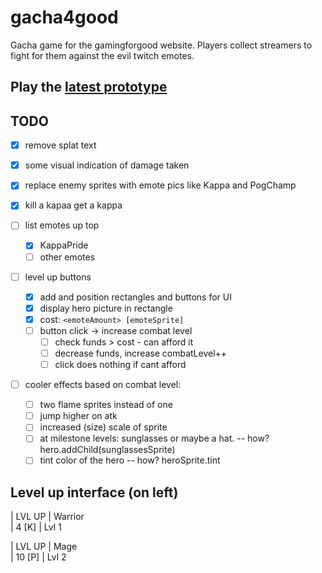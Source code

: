 # gacha4good
Gacha game for the gamingforgood website. Players collect streamers to fight for them against the evil twitch emotes.

## Play the [latest prototype](https://gacha.surge.sh/)

## TODO
- [x] remove splat text
- [x] some visual indication of damage taken

- [x] replace enemy sprites with emote pics like Kappa and PogChamp
- [x] kill a kapaa get a kappa
- [ ] list emotes up top
  - [x] KappaPride
  - [ ] other emotes
- [ ] level up buttons
  - [x] add and position rectangles and buttons for UI
  - [x] display hero picture in rectangle
  - [x] cost: `<emoteAmount> [emoteSprite]`
  - [ ] button click -> increase combat level
    - [ ] check funds > cost - can afford it
    - [ ] decrease funds, increase combatLevel++
    - [ ] click does nothing if cant afford

- [ ] cooler effects based on combat level:
  - [ ] two flame sprites instead of one
  - [ ] jump higher on atk
  - [ ] increased (size) scale of sprite
  - [ ] at milestone levels: sunglasses or maybe a hat. -- how? hero.addChild(sunglassesSprite)
  - [ ] tint color of the hero -- how? heroSprite.tint

## Level up interface (on left)
| LVL UP | Warrior  
|  4 [K] | Lvl 1

| LVL UP | Mage  
| 10 [P] | Lvl 2
